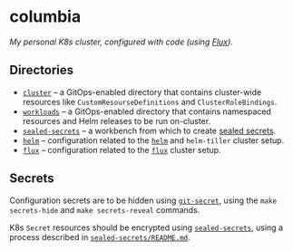 # columbia

_My personal K8s cluster, configured with code (using
[Flux](https://github.com/weaveworks/flux))._

## Directories

- [`cluster`](./cluster) – a GitOps-enabled directory that contains cluster-wide
  resources like `CustomResourseDefinitions` and `ClusterRoleBindings`.
- [`workloads`](./workloads) – a GitOps-enabled directory that contains
  namespaced resources and Helm releases to be run on-cluster.
- [`sealed-secrets`](./sealed-secrets) – a workbench from which to create
  [sealed secrets](https://github.com/bitnami-labs/sealed-secrets).
- [`helm`](./helm) – configuration related to the [`helm`](https://helm.sh) and
  `helm-tiller` cluster setup.
- [`flux`](./flux) – configuration related to the
  [`flux`](https://github.com/weaveworks/flux) cluster setup.

## Secrets

Configuration secrets are to be hidden using
[`git-secret`](https://git-secret.io), using the `make secrets-hide` and
`make secrets-reveal` commands.

K8s `Secret` resources should be encrypted using
[`sealed-secrets`](https://github.com/bitnami-labs/sealed-secrets), using a
process described in [`sealed-secrets/README.md`](./sealed-secrets/README.md).
